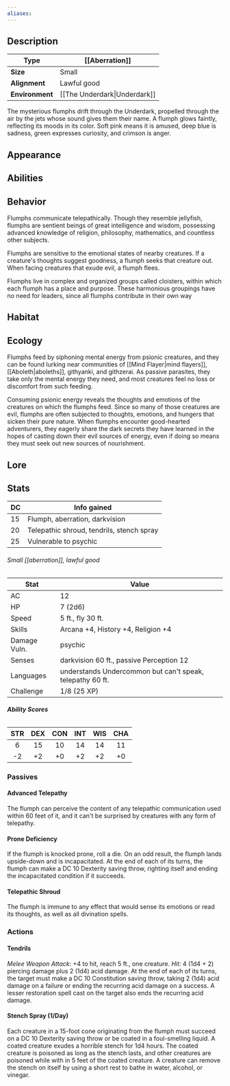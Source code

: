 ```yaml
---
aliases:
---
```

## Description
| **Type**        | [[Aberration]]  |
| --------------- | ----------- |
| **Size**        | Small       |
| **Alignment**   | Lawful good |
| **Environment** | [[The Underdark\|Underdark]]   |
The mysterious flumphs drift through the Underdark, propelled through the air by the jets whose sound gives them their name. A flumph glows faintly, reflecting its moods in its color. Soft pink means it is amused, deep blue is sadness, green expresses curiosity, and crimson is anger.
## Appearance

## Abilities

## Behavior
Flumphs communicate telepathically. Though they resemble jellyfish, flumphs are sentient beings of great intelligence and wisdom, possessing advanced knowledge of religion, philosophy, mathematics, and countless other subjects.

Flumphs are sensitive to the emotional states of nearby creatures. If a creature's thoughts suggest goodness, a flumph seeks that creature out. When facing creatures that exude evil, a flumph flees.

Flumphs live in complex and organized groups called cloisters, within which each flumph has a place and purpose. These harmonious groupings have no need for leaders, since all flumphs contribute in their own way
## Habitat

## Ecology
Flumphs feed by siphoning mental energy from psionic creatures, and they can be found lurking near communities of [[Mind Flayer|mind flayers]], [[Aboleth|aboleths]], githyanki, and githzerai. As passive parasites, they take only the mental energy they need, and most creatures feel no loss or discomfort from such feeding.

Consuming psionic energy reveals the thoughts and emotions of the creatures on which the flumphs feed. Since so many of those creatures are evil, flumphs are often subjected to thoughts, emotions, and hungers that sicken their pure nature. When flumphs encounter good-hearted adventurers, they eagerly share the dark secrets they have learned in the hopes of casting down their evil sources of energy, even if doing so means they must seek out new sources of nourishment.
## Lore

## Stats
| **DC** | **Info gained**                           |
| ------ | ----------------------------------------- |
| 15     | Flumph, aberration, darkvision            |
| 20     | Telepathic shroud, tendrils, stench spray |
| 25     | Vulnerable to psychic                     |
###### *Small [[aberration]], lawful good*
| Stat          | Value                                                     |
| ------------- | --------------------------------------------------------- |
| AC            | 12                                                        |
| HP            | 7 (2d6)                                                   |
| Speed         | 5 ft., fly 30 ft.                                         |
| Skills        | Arcana +4, History +4, Religion +4                        |
| Damage Vuln.  | psychic                                                   |
| Senses        | darkvision 60 ft., passive Perception 12                  |
| Languages     | understands Undercommon but can't speak, telepathy 60 ft. |
| Challenge     | 1/8 (25 XP)                                               |
###### **Ability Scores**
| STR | DEX | CON | INT | WIS | CHA |
|:---:|:---:|:---:|:---:|:---:|:---:|
|  6  | 15  | 10  | 14  | 14  | 11  |
| -2  | +2  | +0  | +2  | +2  | +0  |
### Passives
#### Advanced Telepathy
The flumph can perceive the content of any telepathic communication used within 60 feet of it, and it can't be surprised by creatures with any form of telepathy.
#### Prone Deficiency
If the flumph is knocked prone, roll a die. On an odd result, the flumph lands upside-down and is incapacitated. At the end of each of its turns, the flumph can make a DC 10 Dexterity saving throw, righting itself and ending the incapacitated condition if it succeeds.
#### Telepathic Shroud
The flumph is immune to any effect that would sense its emotions or read its thoughts, as well as all divination spells.
### Actions
#### Tendrils
_Melee Weapon Attack:_ +4 to hit, reach 5 ft., one creature. 
_Hit:_ 4 (1d4 + 2) piercing damage plus 2 (1d4) acid damage. At the end of each of its turns, the target must make a DC 10 Constitution saving throw, taking 2 (1d4) acid damage on a failure or ending the recurring acid damage on a success. A lesser restoration spell cast on the target also ends the recurring acid damage.
#### Stench Spray (1/Day)
Each creature in a 15-foot cone originating from the flumph must succeed on a DC 10 Dexterity saving throw or be coated in a foul-smelling liquid. A coated creature exudes a horrible stench for 1d4 hours. The coated creature is poisoned as long as the stench lasts, and other creatures are poisoned while with in 5 feet of the coated creature. A creature can remove the stench on itself by using a short rest to bathe in water, alcohol, or vinegar.